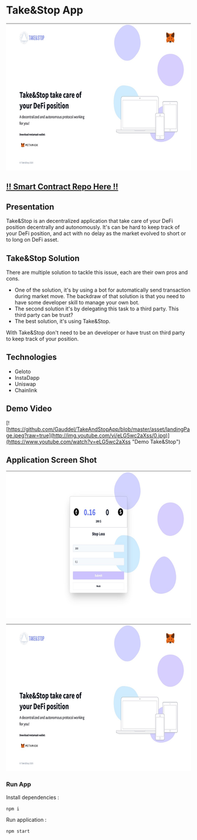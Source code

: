 # Take&Stop App

<p align="center">
  <img width="1000" height="400" src="https://github.com/Gauddel/TakeAndStopApp/blob/master/asset/landingPage.jpeg?raw=true">
</p>

## [!! Smart Contract Repo Here !!](https://github.com/Gauddel/TakeAndStop)

## Presentation
Take&Stop is an decentralized application that take care of your DeFi position decentrally and autonomously. It's can be hard to keep track of your DeFi position, and act with no delay as the market evolved to short or to long on DeFi asset.

## Take&Stop Solution

There are multiple solution to tackle this issue, each are their own pros and cons.

- One of the solution, it's by using a bot for automatically send transaction during market move. The backdraw of that solution is that you need to have some developer skill to manage your own bot.
- The second solution it's by delegating this task to a third party. This third party can be trust?
- The best solution, it's using Take&Stop. 

With Take&Stop don't need to be an developer or have trust on third party to keep track of your position.

## Technologies
- Geloto
- InstaDapp
- Uniswap
- Chainlink

## Demo Video
[![https://github.com/Gauddel/TakeAndStopApp/blob/master/asset/landingPage.jpeg?raw=true](http://img.youtube.com/vi/eLG5wc2aXss/0.jpg)](https://www.youtube.com/watch?v=eLG5wc2aXss "Demo Take&Stop")
## Application Screen Shot

<p align="center">
  <img width="1000" height="400" src="https://github.com/Gauddel/TakeAndStopApp/blob/master/asset/dapp.jpeg?raw=true">
</p>

<p align="center">
  <img width="1000" height="400" src="https://github.com/Gauddel/TakeAndStopApp/blob/master/asset/landingPage.jpeg?raw=true">
</p>

### Run App
Install dependencies :
```
npm i
```

Run application :
```
npm start
```
